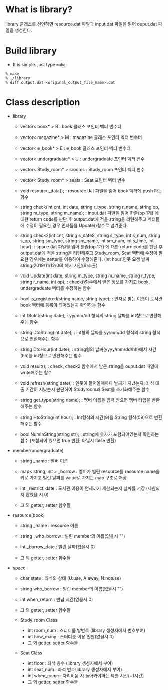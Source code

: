 # What is library?
library 클래스를 선언하면 resource.dat 파일과 input.dat 파일을 읽어 ouput.dat 파일을 생성한다.

# Build library
* It is simple. just type ```make```
```
% make
% ./library
% diff output.dat <original_output_file_name>.dat
```
# Class description
* library
    * vector< book* > B : book 클래스 포인터 벡터 변수터
    * vector< magazine* > M : magazine 클래스 포인터 벡터 변수터
    * vector< e_book* > E : e_book 클래스 포인터 벡터 변수터
    * vector< undergraduate* > U : undergraduate 포인터 벡터 변수
    * vector< Study_room* > srooms : Study_room 포인터 벡터 변수
    * vector< Study_room* > seats : Seat 포인터 벡터 변수

    * void resource_data(); : resource.dat 파일을 읽어 book 벡터에 push 하는 함수
    * string check(int cnt, int date, string r_type, string r_name, string op, string m_type, string m_name); : input.dat 파일을 읽어 한줄(op 1개) 에 대한 return code를 판단 후 output.dat에 적을 string을 리턴해주고 벡터들에 수정이 필요한 경우 인자들을 Update()함수로 넘겨준다.
    * string check2(int cnt, string s_dateS, string s_type, int s_num, string s_op, string sm_type, string sm_name, int sm_num, int s_time, int hour); : space.dat 파일을 읽어 한줄(op 1개) 에 대한 return code를 판단 후 output.dat에 적을 string을 리턴해주고 Study_room, Seat 벡터에 수정이 필요한 경우에는 setter를 이용하여 수정해준다. (int hour:인풋 요청 날짜 string(2019/11/12/06) 에서 시간(6)추출)
    * void Update(int date, string m_type, string m_name, string r_type, string r_name, int op); : check()함수에서 받은 정보를 가지고 book, undergraduate 벡터를 수정하는 함수
    * bool is_registered(string name, string type); : 인자로 받는 이름이 도서관 book 벡터에 등록이 되어있는지 확인하는 함수
    * int DtoInt(string date); : yy/mm/dd 형식의 string 날짜를 int형으로 변환해주는 함수
    * string DtoString(int date); : int형의 날짜를 yy/mm/dd 형식의 string 형식으로 변환해주는 함수
    * string DtoHour(int date); : string형의 날짜(yyyy/mm/dd/hh)에서 시간(hh)를 int형으로 반환해주는 함수
    * void result(); : check, check2 함수에서 받은 string을 ouput.dat 파일에 write해주는 함수
    * void refresh(string date); : 인풋이 들어올때마다 날짜가 지났는지, 좌석 대출 기간이 지났는지 판단하여 Studyroom과 Seat를 초기화해주는 함수
    * string get_type(string name); : 멤버 이름을 입력 받으면 멤버 타입을 반환해주는 함수
    * string HtoString(int hour); : Int형식의 시간(9)을 String 형식(09)으로 변환해주는 함수
    * bool NumInString(string str); : string에 숫자가 포함되어있는지 확인하는 함수 (포함되어 있으면 true 반환, 아닐시 false 반환)

* member(undergraduate)
    * string _name : 멤버 이름
	* map< string, int > _borrow : 멤버가 빌린 resource를 resource name을 키로 가지고 빌린 날짜를 value로 가지는 map 구조로 저장
	* int _restrict_date : 도서관 이용이 언제까지 제한되는지 날짜를 저장 (제한되지 않았을 시 0)

    * 그 외 getter, setter 함수들

* resource(book)
	* string _name : resource 이름
	* string _who_borrow : 빌린 member의 이름(없을시 "")
	* int _borrow_date : 빌린 날짜(없을시 0)

    * 그 외 getter, setter 함수들

* space
	* char state : 좌석의 상태 (U:use, A:away, N:notuse)
	* string who_borrow : 빌린 member의 이름(없을시 "")
	* int when_return : 반납 시간(없을시 0)
    * 그 외 getter, setter 함수들

    * Study_room Class
        * int room_num : 스터디룸 방번호 (library 생성자에서 번호부여)
        * int how_many : 스터디룸 이용 인원(없을시 0)
        * 그 외 getter, setter 함수들
        
    * Seat Class
        * int floor : 좌석 층수 (library 생성자에서 부여)
        * int seat_num : 좌석 번호(library 생성자에서 부여)
        * int when_come : 자리비움 시 돌아와야하는 제한 시간(+1시간)
        * 그 외 getter, setter 함수들


